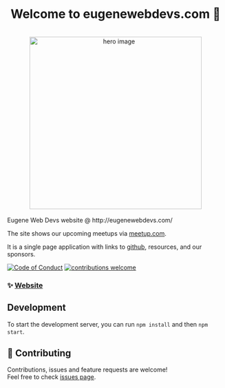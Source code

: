 <h1 align="center">Welcome to eugenewebdevs.com 👋</h1>
<br />
<div align="center">
  <img src="img/ms-icon-310x310.png" alt="hero image" width="400"/>
</div>
<br />
Eugene Web Devs website @ http://eugenewebdevs.com/

The site shows our upcoming meetups via [meetup.com](https://www.meetup.com/eugenewebdevs/).

It is a single page application with links to [github](https://github.com/eugenewebdevs), resources, and our sponsors.

[![Code of Conduct](https://img.shields.io/badge/code%20of-conduct-ff69b4.svg)](CODE_OF_CONDUCT.md)
[![contributions welcome](https://img.shields.io/badge/contributions-welcome-brightgreen.svg)](https://github.com/eugenewebdevs/website/issues)


### ✨ [Website](https://eugenewebdevs.com/)

## Development

To start the development server, you can run `npm install` and then `npm start`.

## 🤝 Contributing
Contributions, issues and feature requests are welcome!<br />Feel free to check [issues page](https://github.com/eugenewebdevs/website/issues). 
